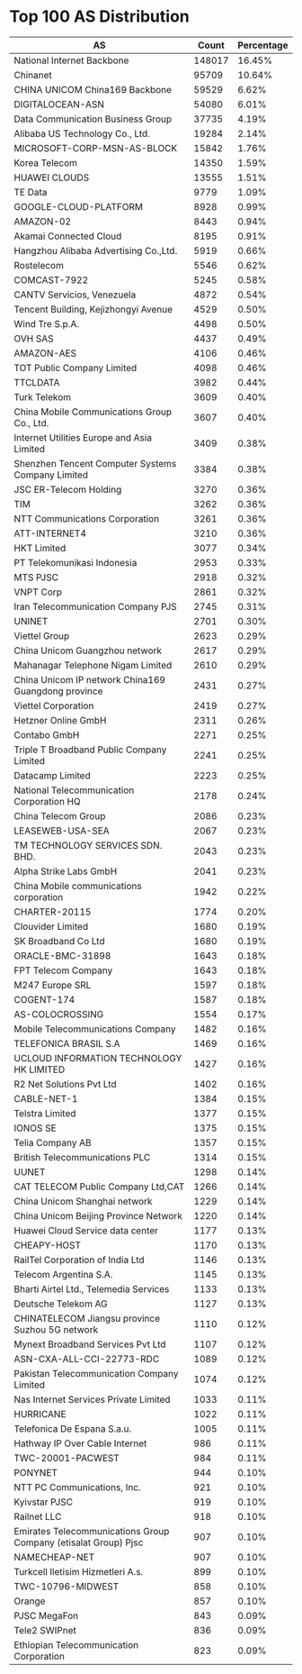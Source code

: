 # Top 100 AS Distribution
| AS | Count | Percentage |
|----|----|----|
| National Internet Backbone | 148017 | 16.45% |
| Chinanet | 95709 | 10.64% |
| CHINA UNICOM China169 Backbone | 59529 | 6.62% |
| DIGITALOCEAN-ASN | 54080 | 6.01% |
| Data Communication Business Group | 37735 | 4.19% |
| Alibaba US Technology Co., Ltd. | 19284 | 2.14% |
| MICROSOFT-CORP-MSN-AS-BLOCK | 15842 | 1.76% |
| Korea Telecom | 14350 | 1.59% |
| HUAWEI CLOUDS | 13555 | 1.51% |
| TE Data | 9779 | 1.09% |
| GOOGLE-CLOUD-PLATFORM | 8928 | 0.99% |
| AMAZON-02 | 8443 | 0.94% |
| Akamai Connected Cloud | 8195 | 0.91% |
| Hangzhou Alibaba Advertising Co.,Ltd. | 5919 | 0.66% |
| Rostelecom | 5546 | 0.62% |
| COMCAST-7922 | 5245 | 0.58% |
| CANTV Servicios, Venezuela | 4872 | 0.54% |
| Tencent Building, Kejizhongyi Avenue | 4529 | 0.50% |
| Wind Tre S.p.A. | 4498 | 0.50% |
| OVH SAS | 4437 | 0.49% |
| AMAZON-AES | 4106 | 0.46% |
| TOT Public Company Limited | 4098 | 0.46% |
| TTCLDATA | 3982 | 0.44% |
| Turk Telekom | 3609 | 0.40% |
| China Mobile Communications Group Co., Ltd. | 3607 | 0.40% |
| Internet Utilities Europe and Asia Limited | 3409 | 0.38% |
| Shenzhen Tencent Computer Systems Company Limited | 3384 | 0.38% |
| JSC ER-Telecom Holding | 3270 | 0.36% |
| TIM | 3262 | 0.36% |
| NTT Communications Corporation | 3261 | 0.36% |
| ATT-INTERNET4 | 3210 | 0.36% |
| HKT Limited | 3077 | 0.34% |
| PT Telekomunikasi Indonesia | 2953 | 0.33% |
| MTS PJSC | 2918 | 0.32% |
| VNPT Corp | 2861 | 0.32% |
| Iran Telecommunication Company PJS | 2745 | 0.31% |
| UNINET | 2701 | 0.30% |
| Viettel Group | 2623 | 0.29% |
| China Unicom Guangzhou network | 2617 | 0.29% |
| Mahanagar Telephone Nigam Limited | 2610 | 0.29% |
| China Unicom IP network China169 Guangdong province | 2431 | 0.27% |
| Viettel Corporation | 2419 | 0.27% |
| Hetzner Online GmbH | 2311 | 0.26% |
| Contabo GmbH | 2271 | 0.25% |
| Triple T Broadband Public Company Limited | 2241 | 0.25% |
| Datacamp Limited | 2223 | 0.25% |
| National Telecommunication Corporation HQ | 2178 | 0.24% |
| China Telecom Group | 2086 | 0.23% |
| LEASEWEB-USA-SEA | 2067 | 0.23% |
| TM TECHNOLOGY SERVICES SDN. BHD. | 2043 | 0.23% |
| Alpha Strike Labs GmbH | 2041 | 0.23% |
| China Mobile communications corporation | 1942 | 0.22% |
| CHARTER-20115 | 1774 | 0.20% |
| Clouvider Limited | 1680 | 0.19% |
| SK Broadband Co Ltd | 1680 | 0.19% |
| ORACLE-BMC-31898 | 1643 | 0.18% |
| FPT Telecom Company | 1643 | 0.18% |
| M247 Europe SRL | 1597 | 0.18% |
| COGENT-174 | 1587 | 0.18% |
| AS-COLOCROSSING | 1554 | 0.17% |
| Mobile Telecommunications Company | 1482 | 0.16% |
| TELEFONICA BRASIL S.A | 1469 | 0.16% |
| UCLOUD INFORMATION TECHNOLOGY HK LIMITED | 1427 | 0.16% |
| R2 Net Solutions Pvt Ltd | 1402 | 0.16% |
| CABLE-NET-1 | 1384 | 0.15% |
| Telstra Limited | 1377 | 0.15% |
| IONOS SE | 1375 | 0.15% |
| Telia Company AB | 1357 | 0.15% |
| British Telecommunications PLC | 1314 | 0.15% |
| UUNET | 1298 | 0.14% |
| CAT TELECOM Public Company Ltd,CAT | 1266 | 0.14% |
| China Unicom Shanghai network | 1229 | 0.14% |
| China Unicom Beijing Province Network | 1220 | 0.14% |
| Huawei Cloud Service data center | 1177 | 0.13% |
| CHEAPY-HOST | 1170 | 0.13% |
| RailTel Corporation of India Ltd | 1146 | 0.13% |
| Telecom Argentina S.A. | 1145 | 0.13% |
| Bharti Airtel Ltd., Telemedia Services | 1133 | 0.13% |
| Deutsche Telekom AG | 1127 | 0.13% |
| CHINATELECOM Jiangsu province Suzhou 5G network | 1110 | 0.12% |
| Mynext Broadband Services Pvt Ltd | 1107 | 0.12% |
| ASN-CXA-ALL-CCI-22773-RDC | 1089 | 0.12% |
| Pakistan Telecommunication Company Limited | 1074 | 0.12% |
| Nas Internet Services Private Limited | 1033 | 0.11% |
| HURRICANE | 1022 | 0.11% |
| Telefonica De Espana S.a.u. | 1005 | 0.11% |
| Hathway IP Over Cable Internet | 986 | 0.11% |
| TWC-20001-PACWEST | 984 | 0.11% |
| PONYNET | 944 | 0.10% |
| NTT PC Communications, Inc. | 921 | 0.10% |
| Kyivstar PJSC | 919 | 0.10% |
| Railnet LLC | 918 | 0.10% |
| Emirates Telecommunications Group Company (etisalat Group) Pjsc | 907 | 0.10% |
| NAMECHEAP-NET | 907 | 0.10% |
| Turkcell Iletisim Hizmetleri A.s. | 899 | 0.10% |
| TWC-10796-MIDWEST | 858 | 0.10% |
| Orange | 857 | 0.10% |
| PJSC MegaFon | 843 | 0.09% |
| Tele2 SWIPnet | 836 | 0.09% |
| Ethiopian Telecommunication Corporation | 823 | 0.09% |

